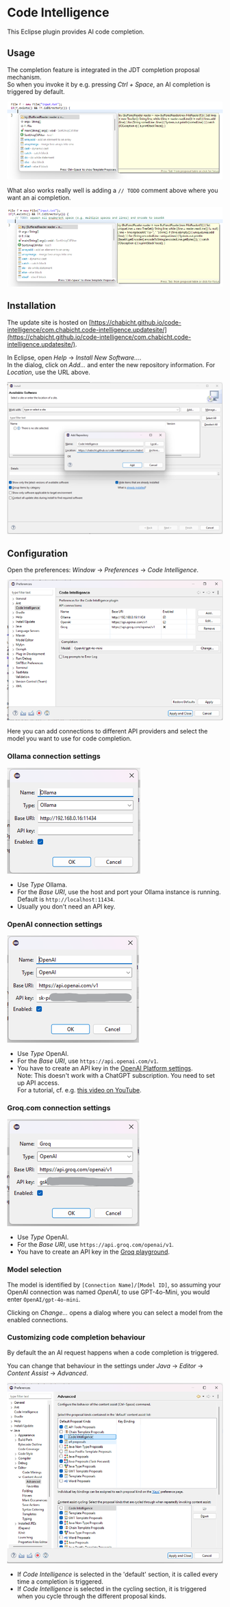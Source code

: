 # Code Intelligence

This Eclipse plugin provides AI code completion.

## Usage

The completion feature is integrated in the JDT completion proposal mechanism.  
So when you invoke it by e.g. pressing *Ctrl + Space*, an AI completion is triggered by default.

![Screenshot: invocation of the plugin](images/example-vanilla.png)

What also works really well is adding a `// TODO` comment above where you want an ai completion.

![Screenshot: invocation of the plugin with a TODO comment](images/example-todo-prompt.png)

## Installation

The update site is hosted on [https://chabicht.github.io/code-intelligence/com.chabicht.code-intelligence.updatesite/](https://chabicht.github.io/code-intelligence/com.chabicht.code-intelligence.updatesite/).

In Eclipse, open *Help* -> *Install New Software...*.  
In the dialog, click on *Add...* and enter the new repository information. For *Location*, use the URL above.  

![Screenshot: Add Repository](images/image.png)

## Configuration

Open the preferences: *Window* -> *Preferences* -> *Code Intelligence*.

![Screenshot: Plugin configuration page](images/image-1.png)

Here you can add connections to different API providers and select the model you want to use for code completion.

### Ollama connection settings

![Screenshot: Ollama configuration](images/ollama.png)

- Use *Type* Ollama.
- For the *Base URI*, use the host and port your Ollama instance is running.  
  Default is `http://localhost:11434`.
- Usually you don't need an API key.

### OpenAI connection settings

![Screenshot: OpenAI configuration](images/openai.png)

- Use *Type* OpenAI.
- For the *Base URI*, use `https://api.openai.com/v1`.
- You have to create an API key in the [OpenAI Platform settings](https://platform.openai.com/settings/organization/api-keys).  
  Note: This doesn't work with a ChatGPT subscription. You need to set up API access.  
  For a tutorial, cf. e.g. [this video on YouTube](https://www.youtube.com/watch?v=OB99E7Y1cMA).

### Groq.com connection settings

![Screenshot: Groq configuration](images/groq.png)

- Use *Type* OpenAI.
- For the *Base URI*, use `https://api.groq.com/openai/v1`.
- You have to create an API key in the [Groq playground](https://console.groq.com/keys).

### Model selection

The model is identified by `[Connection Name]/[Model ID]`, so assuming your OpenAI connection was named *OpenAI*, to use GPT-4o-Mini, you would enter `OpenAI/gpt-4o-mini`.

Clicking on *Change...* opens a dialog where you can select a model from the enabled connections.

### Customizing code completion behaviour

By default the an AI request happens when a code completion is triggered.

You can change that behaviour in the settings under *Java* -> *Editor* -> *Content Assist* -> *Advanced*.

![Screenshot: content assist configuration](images/content-assist.png)

- If *Code Intelligence* is selected in the 'default' section, it is called every time a completion is triggered.
- If *Code Intelligence* is selected in the cycling section, it is triggered when you cycle through the different proposal kinds.
